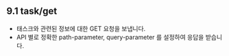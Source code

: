 ## 9.1 task/get

- 태스크와 관련된 정보에 대한 GET 요청을 보냅니다.
- API 별로 정확한 path-parameter, query-parameter 를 설정하여 응답을 받습니다.